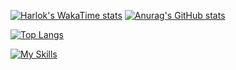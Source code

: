 [![Harlok's WakaTime stats](https://github-readme-stats.vercel.app/api/wakatime?username=drugov)](https://github.com/anuraghazra/github-readme-stats)
[![Anurag's GitHub stats](https://github-readme-stats.vercel.app/api?username=ShadowFlade)](https://github.com/anuraghazra/github-readme-stats)

[![Top Langs](https://github-readme-stats.vercel.app/api/top-langs/?username=ShadowFlade&langs_count=10&layout=compact)](https://github.com/anuraghazra/github-readme-stats)

[![My Skills](https://skillicons.dev/icons?i=js,html,css,git,ts,vim,jquery,linux,md,mongodb,nodejs,php,pug,react,regex,webpack,express,gulp,mysql,neovim,nestjs,nextjs,postgres,redux,sequelize,vue,go,htmx)](https://skillicons.dev)
